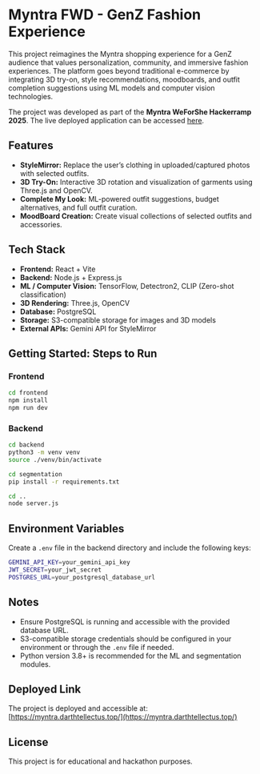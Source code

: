 
# Myntra FWD - GenZ Fashion Experience

This project reimagines the Myntra shopping experience for a GenZ audience that values personalization, community, and immersive fashion experiences. The platform goes beyond traditional e-commerce by integrating 3D try-on, style recommendations, moodboards, and outfit completion suggestions using ML models and computer vision technologies.  

The project was developed as part of the **Myntra WeForShe Hackerramp 2025**. The live deployed application can be accessed [here](https://myntra.darthtellectus.top/).

## Features

- **StyleMirror:** Replace the user’s clothing in uploaded/captured photos with selected outfits.
- **3D Try-On:** Interactive 3D rotation and visualization of garments using Three.js and OpenCV.
- **Complete My Look:** ML-powered outfit suggestions, budget alternatives, and full outfit curation.
- **MoodBoard Creation:** Create visual collections of selected outfits and accessories.

## Tech Stack

- **Frontend:** React + Vite
- **Backend:** Node.js + Express.js
- **ML / Computer Vision:** TensorFlow, Detectron2, CLIP (Zero-shot classification)
- **3D Rendering:** Three.js, OpenCV
- **Database:** PostgreSQL
- **Storage:** S3-compatible storage for images and 3D models
- **External APIs:** Gemini API for StyleMirror

## Getting Started: Steps to Run

### Frontend

```bash
cd frontend
npm install
npm run dev

```

### Backend

```bash
cd backend
python3 -m venv venv
source ./venv/bin/activate

cd segmentation
pip install -r requirements.txt

cd ..
node server.js
```

## Environment Variables

Create a `.env` file in the backend directory and include the following keys:

```bash
GEMINI_API_KEY=your_gemini_api_key
JWT_SECRET=your_jwt_secret
POSTGRES_URL=your_postgresql_database_url
```

## Notes

- Ensure PostgreSQL is running and accessible with the provided database URL.
- S3-compatible storage credentials should be configured in your environment or through the `.env` file if needed.
- Python version 3.8+ is recommended for the ML and segmentation modules.

## Deployed Link

The project is deployed and accessible at: [https://myntra.darthtellectus.top/](https://myntra.darthtellectus.top/)

## License

This project is for educational and hackathon purposes.
